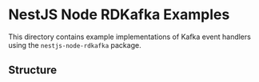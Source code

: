 # NestJS Node RDKafka Examples

This directory contains example implementations of Kafka event handlers using the `nestjs-node-rdkafka` package.

## Structure 